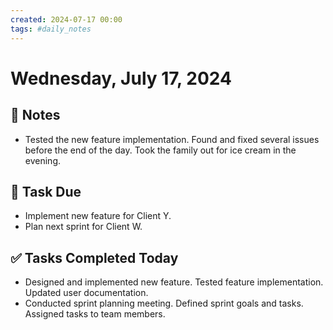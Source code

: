 ```yaml
---
created: 2024-07-17 00:00
tags: #daily_notes
---
```


# Wednesday, July 17, 2024

## 📓 Notes
- Tested the new feature implementation. Found and fixed several issues before the end of the day. Took the family out for ice cream in the evening.

## 📅 Task Due
- Implement new feature for Client Y.
- Plan next sprint for Client W.

## ✅ Tasks Completed Today
- Designed and implemented new feature. Tested feature implementation. Updated user documentation.
- Conducted sprint planning meeting. Defined sprint goals and tasks. Assigned tasks to team members.